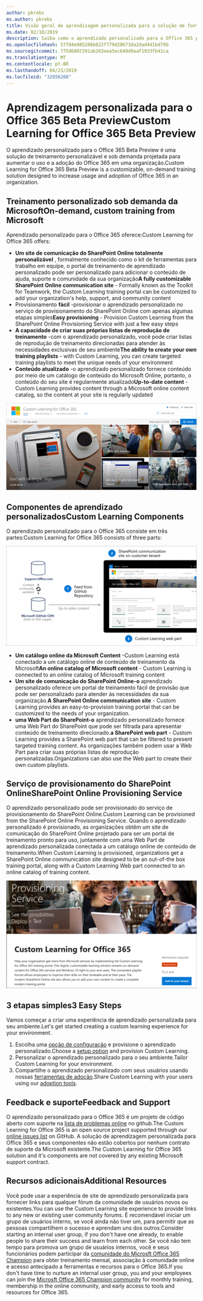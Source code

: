 ```yaml
---
author: pkrebs
ms.author: pkrebs
title: Visão geral de aprendizagem personalizada para a solução de fonte aberta do Office 365
ms.date: 02/10/2019
description: Saiba como o aprendizado personalizado para o Office 365 pode acelerar o uso e a adoção do Office 365 em sua organização. Nossas soluções incluem uma Web Part do SharePoint Online personalizada e um site de treinamento de comunicações do SharePoint Online moderno que é facilmente provisionado para o seu locatário do Office 365.
ms.openlocfilehash: 57f84e885206b622f779d20673da2dad4d1bd79b
ms.sourcegitcommit: 775d6807291ab263eea5ec649d9aaf1933fb41ca
ms.translationtype: MT
ms.contentlocale: pt-BR
ms.lasthandoff: 04/23/2019
ms.locfileid: "32056208"
---
```

# <a name="custom-learning-for-office-365-beta-preview"></a><span data-ttu-id="82e9d-104">Aprendizagem personalizada para o Office 365 Beta Preview</span><span class="sxs-lookup"><span data-stu-id="82e9d-104">Custom Learning for Office 365 Beta Preview</span></span>
<span data-ttu-id="82e9d-105">O aprendizado personalizado para o Office 365 Beta Preview é uma solução de treinamento personalizável e sob demanda projetada para aumentar o uso e a adoção do Office 365 em uma organização.</span><span class="sxs-lookup"><span data-stu-id="82e9d-105">Custom Learning for Office 365 Beta Preview is a customizable, on-demand training solution designed to increase usage and adoption of Office 365 in an organization.</span></span>  

## <a name="on-demand-custom-training-from-microsoft"></a><span data-ttu-id="82e9d-106">Treinamento personalizado sob demanda da Microsoft</span><span class="sxs-lookup"><span data-stu-id="82e9d-106">On-demand, custom training from Microsoft</span></span>

<span data-ttu-id="82e9d-107">Aprendizado personalizado para o Office 365 oferece:</span><span class="sxs-lookup"><span data-stu-id="82e9d-107">Custom Learning for Office 365 offers:</span></span>

- <span data-ttu-id="82e9d-108">**Um site de comunicação do SharePoint Online totalmente personalizável** , formalmente conhecido como o kit de ferramentas para trabalho em equipe, o portal de treinamento de aprendizado personalizado pode ser personalizado para adicionar o conteúdo de ajuda, suporte e comunidade da sua organização</span><span class="sxs-lookup"><span data-stu-id="82e9d-108">**A fully customizable SharePoint Online communication site** - Formally known as the Toolkit for Teamwork, the Custom Learning training portal can be customized to add your organization's help, support, and community content</span></span>
- <span data-ttu-id="82e9d-109">Provisionamento **fácil** -provisionar o aprendizado personalizado no serviço de provisionamento do SharePoint Online com apenas algumas etapas simples</span><span class="sxs-lookup"><span data-stu-id="82e9d-109">**Easy provisioning** - Provision Custom Learning from the SharePoint Online Provisioning Service with just a few easy steps</span></span>
- <span data-ttu-id="82e9d-110">**A capacidade de criar suas próprias listas de reprodução de treinamento** -com o aprendizado personalizado, você pode criar listas de reprodução de treinamento direcionadas para atender às necessidades exclusivas de seu ambiente</span><span class="sxs-lookup"><span data-stu-id="82e9d-110">**The ability to create your own training playlists** - with Custom Learning, you can create targeted training playlists to meet the unique needs of your environment</span></span>
- <span data-ttu-id="82e9d-111">**Conteúdo atualizado** -o aprendizado personalizado fornece conteúdo por meio de um catálogo de conteúdo do Microsoft Online, portanto, o conteúdo do seu site é regularmente atualizado</span><span class="sxs-lookup"><span data-stu-id="82e9d-111">**Up-to-date content** - Custom Learning provides content through a Microsoft online content catalog, so the content at your site is regularly updated</span></span>

![CG-Introducing. png](media/cg-introducing.png)

## <a name="custom-learning-components"></a><span data-ttu-id="82e9d-113">Componentes de aprendizado personalizados</span><span class="sxs-lookup"><span data-stu-id="82e9d-113">Custom Learning Components</span></span>
<span data-ttu-id="82e9d-114">O aprendizado personalizado para o Office 365 consiste em três partes:</span><span class="sxs-lookup"><span data-stu-id="82e9d-114">Custom Learning for Office 365 consists of three parts:</span></span> 

![CG-howitworks. png](media/cg-howitworks.png)

- <span data-ttu-id="82e9d-116">**Um catálogo online da Microsoft Content** -Custom Learning está conectado a um catálogo online de conteúdo de treinamento da Microsoft</span><span class="sxs-lookup"><span data-stu-id="82e9d-116">**An online catalog of Microsoft content** - Custom Learning is connected to an online catalog of Microsoft training content</span></span>
- <span data-ttu-id="82e9d-117">**Um site de comunicação do SharePoint Online-o** aprendizado personalizado oferece um portal de treinamento fácil de provisão que pode ser personalizado para atender às necessidades da sua organização.</span><span class="sxs-lookup"><span data-stu-id="82e9d-117">**A SharePoint Online communication site** - Custom Learning provides an easy-to-provision training portal that can be customized to the needs of your organization.</span></span>
- <span data-ttu-id="82e9d-118">**uma Web Part do SharePoint-o** aprendizado personalizado fornece uma Web Part do SharePoint que pode ser filtrada para apresentar conteúdo de treinamento direcionado.</span><span class="sxs-lookup"><span data-stu-id="82e9d-118">**a SharePoint web part** - Custom Learning provides a SharePoint web part that can be filtered to present targeted training content.</span></span> <span data-ttu-id="82e9d-119">As organizações também podem usar a Web Part para criar suas próprias listas de reprodução personalizadas.</span><span class="sxs-lookup"><span data-stu-id="82e9d-119">Organizations can also use the Web part to create their own custom playlists.</span></span>

## <a name="sharepoint-online-provisioning-service"></a><span data-ttu-id="82e9d-120">Serviço de provisionamento do SharePoint Online</span><span class="sxs-lookup"><span data-stu-id="82e9d-120">SharePoint Online Provisioning Service</span></span> 
<span data-ttu-id="82e9d-121">O aprendizado personalizado pode ser provisionado do serviço de provisionamento do SharePoint Online.</span><span class="sxs-lookup"><span data-stu-id="82e9d-121">Custom Learning can be provisioned from the SharePoint Online Provisioning Service.</span></span> <span data-ttu-id="82e9d-122">Quando o aprendizado personalizado é provisionado, as organizações obtêm um site de comunicação do SharePoint Online projetado para ser um portal de treinamento pronto para uso, juntamente com uma Web Part de aprendizado personalizada conectada a um catálogo online de conteúdo de treinamento.</span><span class="sxs-lookup"><span data-stu-id="82e9d-122">When Custom Learning is provisioned, organizations get a SharePoint Online communication site designed to be an out-of-the box training portal, along with a Custom Learning Web part connected to an online catalog of training content.</span></span> 

![CG-Provision. png](media/cg-provision.png)

## <a name="3-easy-steps"></a><span data-ttu-id="82e9d-124">3 etapas simples</span><span class="sxs-lookup"><span data-stu-id="82e9d-124">3 Easy Steps</span></span>
<span data-ttu-id="82e9d-125">Vamos começar a criar uma experiência de aprendizado personalizada para seu ambiente.</span><span class="sxs-lookup"><span data-stu-id="82e9d-125">Let's get started creating a custom learning experience for your environment.</span></span>
1. <span data-ttu-id="82e9d-126">Escolha uma [opção de configuração](custom_setupoptions.md) e provisione o aprendizado personalizado.</span><span class="sxs-lookup"><span data-stu-id="82e9d-126">Choose a [setup option](custom_setupoptions.md) and provision Custom Learning.</span></span>  
2. <span data-ttu-id="82e9d-127">Personalizar o aprendizado personalizado para o seu ambiente.</span><span class="sxs-lookup"><span data-stu-id="82e9d-127">Tailor Custom Learning for your environment.</span></span>
3. <span data-ttu-id="82e9d-128">Compartilhe o aprendizado personalizado com seus usuários usando nossas [ferramentas de adoção](driveadoption.md).</span><span class="sxs-lookup"><span data-stu-id="82e9d-128">Share Custom Learning with your users using our [adoption tools](driveadoption.md).</span></span>

## <a name="feedback-and-support"></a><span data-ttu-id="82e9d-129">Feedback e suporte</span><span class="sxs-lookup"><span data-stu-id="82e9d-129">Feedback and Support</span></span>

<span data-ttu-id="82e9d-130">O aprendizado personalizado para o Office 365 é um projeto de código aberto com suporte na [lista de problemas online](https://aka.ms/CustomLearningHelp) no github.</span><span class="sxs-lookup"><span data-stu-id="82e9d-130">The Custom Learning for Office 365 is an open source project supported through our [online issues list](https://aka.ms/CustomLearningHelp) on GitHub.</span></span> <span data-ttu-id="82e9d-131">A solução de aprendizagem personalizada para Office 365 e seus componentes não estão cobertos por nenhum contrato de suporte da Microsoft existente.</span><span class="sxs-lookup"><span data-stu-id="82e9d-131">The Custom Learning for Office 365 solution and it's components are not covered by any existing Microsoft support contract.</span></span>  

## <a name="additional-resources"></a><span data-ttu-id="82e9d-132">Recursos adicionais</span><span class="sxs-lookup"><span data-stu-id="82e9d-132">Additional Resources</span></span>
<span data-ttu-id="82e9d-133">Você pode usar a experiência de site de aprendizado personalizada para fornecer links para qualquer fórum da comunidade de usuários novos ou existentes.</span><span class="sxs-lookup"><span data-stu-id="82e9d-133">You can use the Custom Learning site experience to provide links to any new or existing user community forums.</span></span> <span data-ttu-id="82e9d-134">É recomendável iniciar um grupo de usuários interno, se você ainda não tiver um, para permitir que as pessoas compartilhem o sucesso e aprendam uns dos outros.</span><span class="sxs-lookup"><span data-stu-id="82e9d-134">Consider starting an internal user group, if you don't have one already, to enable people to share their success and learn from each other.</span></span>  <span data-ttu-id="82e9d-135">Se você não tem tempo para promova um grupo de usuários internos, você e seus funcionários podem participar da [comunidade do Microsft Office 365 Champion](https://aka.ms/O365Champions) para obter treinamento mensal, associação à comunidade online e acesso antecipado a ferramentas e recursos para o Office 365.</span><span class="sxs-lookup"><span data-stu-id="82e9d-135">If you don't have time to nurture an internal user group, you and your employees can join the [Microsft Office 365 Champion community](https://aka.ms/O365Champions) for monthly training, membership in the online community, and early access to tools and resources for Office 365.</span></span>